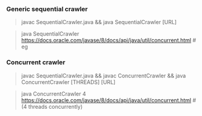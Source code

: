 ### Generic sequential crawler
> javac SequentialCrawler.java && java SequentialCrawler [URL]

> java SequentialCrawler https://docs.oracle.com/javase/8/docs/api/java/util/concurrent.html  # eg

### Concurrent crawler
>javac SequentialCrawler.java && javac ConcurrentCrawler && java ConcurrentCrawler [THREADS] [URL]

>java ConcurrentCrawler 4 https://docs.oracle.com/javase/8/docs/api/java/util/concurrent.html  # (4 threads concurrently)
